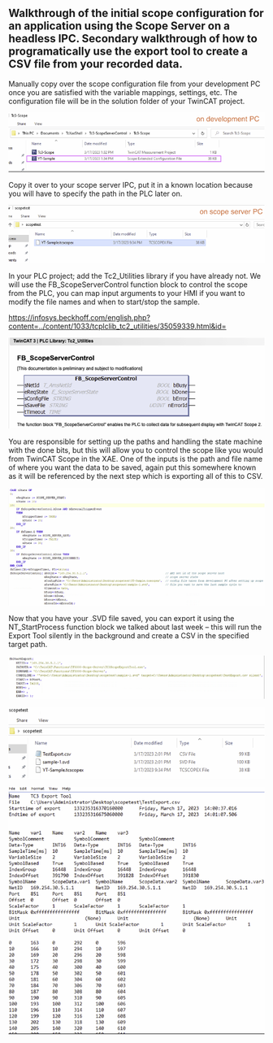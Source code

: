 ## Walkthrough of the initial scope configuration for an application using the Scope Server on a headless IPC. Secondary walkthrough of how to programatically use the export tool to create a CSV file from your recorded data. 



Manually copy over the scope configuration file from your development PC once you are satisfied with the variable mappings, settings, etc. The configuration file will be in the solution folder of your TwinCAT project. 

![image-20230321134331976](Scope-PLC-Control.assets/image-20230321134331976.png)

Copy it over to your scope server IPC, put it in a known location because you will have to specify the path in the PLC later on.

![image-20230321134356969](Scope-PLC-Control.assets/image-20230321134356969.png)

In your PLC project; add the Tc2_Utilities library if you have already not. We will use the FB_ScopeServerControl function block to control the scope from the PLC, you can map input arguments to your HMI if you want to modify the file names and when to start/stop the sample. 

https://infosys.beckhoff.com/english.php?content=../content/1033/tcplclib_tc2_utilities/35059339.html&id=

![image-20230321134422502](Scope-PLC-Control.assets/image-20230321134422502.png)



You are responsible for setting up the paths and handling the state machine with the done bits, but this will allow you to control the scope like you would from TwinCAT Scope in the XAE. One of the inputs is the path and file name of where you want the data to be saved, again put this somewhere known as it will be referenced by the next step which is exporting all of this to CSV.

![image-20230321134503657](Scope-PLC-Control.assets/image-20230321134503657.png)

Now that you have your .SVD file saved, you can export it using the NT_StartProcess function block we talked about last week – this will run the Export Tool silently in the background and create a CSV in the specified target path. 

![image-20230321134534768](Scope-PLC-Control.assets/image-20230321134534768.png)

![image-20230321134555310](Scope-PLC-Control.assets/image-20230321134555310.png)

![image-20230321134615625](Scope-PLC-Control.assets/image-20230321134615625.png)



